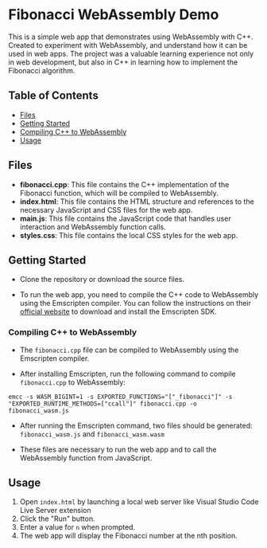 # Fibonacci WebAssembly Demo

This is a simple web app that demonstrates using WebAssembly with C++. Created to experiment with WebAssembly, and understand how it can be used in web apps. The project was a valuable learning experience not only in web development, but also in C++ in learning how to implement the Fibonacci algorithm.

## Table of Contents

- [Files](#files)
- [Getting Started](#getting-started)
- [Compiling C++ to WebAssembly](#compiling-c-to-webassembly)
- [Usage](#usage)

## Files

- **fibonacci.cpp**: This file contains the C++ implementation of the Fibonacci function, which will be compiled to WebAssembly.
- **index.html**: This file contains the HTML structure and references to the necessary JavaScript and CSS files for the web app.
- **main.js**: This file contains the JavaScript code that handles user interaction and WebAssembly function calls.
- **styles.css**: This file contains the local CSS styles for the web app.

## Getting Started

- Clone the repository or download the source files.

- To run the web app, you need to compile the C++ code to WebAssembly using the Emscripten compiler. You can follow the instructions on their [official website](https://emscripten.org/docs/getting_started/downloads.html) to download and install the Emscripten SDK.

### Compiling C++ to WebAssembly

- The `fibonacci.cpp` file can be compiled to WebAssembly using the Emscripten compiler.

- After installing Emscripten, run the following command to compile `fibonacci.cpp` to WebAssembly:

`emcc -s WASM_BIGINT=1 -s EXPORTED_FUNCTIONS="["_fibonacci"]" -s "EXPORTED_RUNTIME_METHODS=["ccall"]" fibonacci.cpp -o fibonacci_wasm.js`

- After running the Emscripten command, two files should be generated: `fibonacci_wasm.js` and `fibonacci_wasm.wasm`

- These files are necessary to run the web app and to call the WebAssembly function from JavaScript.

## Usage

1. Open `index.html` by launching a local web server like Visual Studio Code Live Server extension
2. Click the "Run" button.
3. Enter a value for `n` when prompted.
4. The web app will display the Fibonacci number at the nth position.
